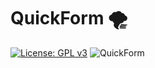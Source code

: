 # QuickForm 🌪️
[![License: GPL v3](https://img.shields.io/badge/License-GPLv3-blue.svg)](https://www.gnu.org/licenses/gpl-3.0)
![QuickForm](https://i.hizliresim.com/kwql9W.jpg)
